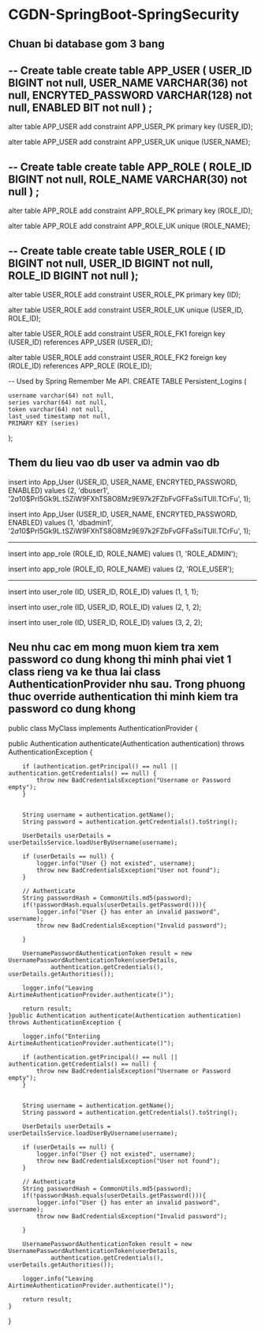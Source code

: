 # CGDN-SpringBoot-SpringSecurity
## Chuan bi database gom 3 bang
-- Create table
create table APP_USER
(
  USER_ID           BIGINT not null,
  USER_NAME         VARCHAR(36) not null,
  ENCRYTED_PASSWORD VARCHAR(128) not null,
  ENABLED           BIT not null
) ;
--
alter table APP_USER
  add constraint APP_USER_PK primary key (USER_ID);

alter table APP_USER
  add constraint APP_USER_UK unique (USER_NAME);


-- Create table
create table APP_ROLE
(
  ROLE_ID   BIGINT not null,
  ROLE_NAME VARCHAR(30) not null
) ;
--
alter table APP_ROLE
  add constraint APP_ROLE_PK primary key (ROLE_ID);

alter table APP_ROLE
  add constraint APP_ROLE_UK unique (ROLE_NAME);


-- Create table
create table USER_ROLE
(
  ID      BIGINT not null,
  USER_ID BIGINT not null,
  ROLE_ID BIGINT not null
);
--
alter table USER_ROLE
  add constraint USER_ROLE_PK primary key (ID);

alter table USER_ROLE
  add constraint USER_ROLE_UK unique (USER_ID, ROLE_ID);

alter table USER_ROLE
  add constraint USER_ROLE_FK1 foreign key (USER_ID)
  references APP_USER (USER_ID);

alter table USER_ROLE
  add constraint USER_ROLE_FK2 foreign key (ROLE_ID)
  references APP_ROLE (ROLE_ID);


-- Used by Spring Remember Me API.
CREATE TABLE Persistent_Logins (

    username varchar(64) not null,
    series varchar(64) not null,
    token varchar(64) not null,
    last_used timestamp not null,
    PRIMARY KEY (series)

);

## Them du lieu vao db user va admin vao db
insert into App_User (USER_ID, USER_NAME, ENCRYTED_PASSWORD, ENABLED)
values (2, 'dbuser1', '$2a$10$PrI5Gk9L.tSZiW9FXhTS8O8Mz9E97k2FZbFvGFFaSsiTUIl.TCrFu', 1);

insert into App_User (USER_ID, USER_NAME, ENCRYTED_PASSWORD, ENABLED)
values (1, 'dbadmin1', '$2a$10$PrI5Gk9L.tSZiW9FXhTS8O8Mz9E97k2FZbFvGFFaSsiTUIl.TCrFu', 1);

---

insert into app_role (ROLE_ID, ROLE_NAME)
values (1, 'ROLE_ADMIN');

insert into app_role (ROLE_ID, ROLE_NAME)
values (2, 'ROLE_USER');

---

insert into user_role (ID, USER_ID, ROLE_ID)
values (1, 1, 1);

insert into user_role (ID, USER_ID, ROLE_ID)
values (2, 1, 2);

insert into user_role (ID, USER_ID, ROLE_ID)
values (3, 2, 2);

## Neu nhu cac em mong muon kiem tra xem password co dung khong thi minh phai viet 1 class rieng va ke thua lai class AuthenticationProvider  nhu sau. Trong phuong thuc override authentication thi minh kiem tra password co dung khong

public class MyClass implements AuthenticationProvider {

public Authentication authenticate(Authentication authentication) throws AuthenticationException {

		
		if (authentication.getPrincipal() == null || authentication.getCredentials() == null) {
			throw new BadCredentialsException("Username or Password empty");
		}

		
		String username = authentication.getName();
        String password = authentication.getCredentials().toString();

		UserDetails userDetails = userDetailsService.loadUserByUsername(username);

		if (userDetails == null) {
			logger.info("User {} not existed", username);
			throw new BadCredentialsException("User not found");
		}

		// Authenticate
		String passwordHash = CommonUtils.md5(password);
		if(!passwordHash.equals(userDetails.getPassword())){
			logger.info("User {} has enter an invalid password", username);
			throw new BadCredentialsException("Invalid password");
			
		}

		UsernamePasswordAuthenticationToken result = new UsernamePasswordAuthenticationToken(userDetails,
				authentication.getCredentials(), userDetails.getAuthorities());
		
		logger.info("Leaving AirtimeAuthenticationProvider.authenticate()");

		return result;
	}public Authentication authenticate(Authentication authentication) throws AuthenticationException {

		logger.info("Enteriing AirtimeAuthenticationProvider.authenticate()");
		
		if (authentication.getPrincipal() == null || authentication.getCredentials() == null) {
			throw new BadCredentialsException("Username or Password empty");
		}

		
		String username = authentication.getName();
        String password = authentication.getCredentials().toString();

		UserDetails userDetails = userDetailsService.loadUserByUsername(username);

		if (userDetails == null) {
			logger.info("User {} not existed", username);
			throw new BadCredentialsException("User not found");
		}

		// Authenticate
		String passwordHash = CommonUtils.md5(password);
		if(!passwordHash.equals(userDetails.getPassword())){
			logger.info("User {} has enter an invalid password", username);
			throw new BadCredentialsException("Invalid password");
			
		}

		UsernamePasswordAuthenticationToken result = new UsernamePasswordAuthenticationToken(userDetails,
				authentication.getCredentials(), userDetails.getAuthorities());
		
		logger.info("Leaving AirtimeAuthenticationProvider.authenticate()");

		return result;
	}
  }
